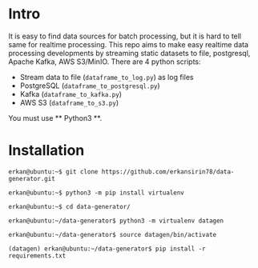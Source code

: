 ﻿# Intro
It is easy to find data sources for batch processing, but it is hard to tell same for realtime processing.
This repo aims to make easy realtime data processing developments by streaming static datasets to file, postgresql, Apache Kafka, AWS S3/MinIO.
There are 4 python scripts:
- Stream data to file (`dataframe_to_log.py`) as log files
- PostgreSQL (`dataframe_to_postgresql.py`)
- Kafka (`dataframe_to_kafka.py`)
- AWS S3 (`dataframe_to_s3.py`)

You must use ** Python3 **.

# Installation
```
erkan@ubuntu:~$ git clone https://github.com/erkansirin78/data-generator.git

erkan@ubuntu:~$ python3 -m pip install virtualenv

erkan@ubuntu:~$ cd data-generator/

erkan@ubuntu:~/data-generator$ python3 -m virtualenv datagen

erkan@ubuntu:~/data-generator$ source datagen/bin/activate

(datagen) erkan@ubuntu:~/data-generator$ pip install -r requirements.txt
```
